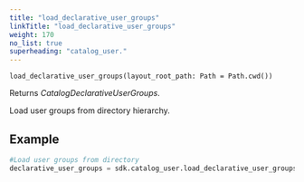 ```yaml
---
title: "load_declarative_user_groups"
linkTitle: "load_declarative_user_groups"
weight: 170
no_list: true
superheading: "catalog_user."
---
```


<!-- TODO -->

``load_declarative_user_groups(layout_root_path: Path = Path.cwd())``

Returns *CatalogDeclarativeUserGroups*.

Load user groups from directory hierarchy.

## Example

```python
#Load user groups from directory
declarative_user_groups = sdk.catalog_user.load_declarative_user_groups(layout_root_path = Path.cwd())
```
